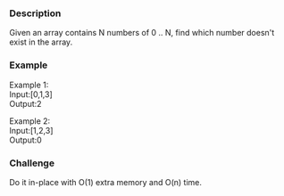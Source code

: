 ### Description
Given an array contains N numbers of 0 .. N, find which number doesn't exist in the array.

### Example
Example 1:<br>
Input:[0,1,3]<br>
Output:2<br>

Example 2:<br>
Input:[1,2,3]<br>
Output:0<br>

### Challenge
Do it in-place with O(1) extra memory and O(n) time.
